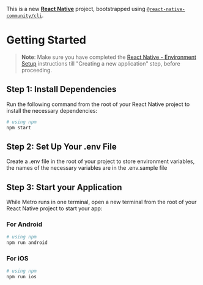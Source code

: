 This is a new [**React Native**](https://reactnative.dev) project, bootstrapped using [`@react-native-community/cli`](https://github.com/react-native-community/cli).

# Getting Started

>**Note**: Make sure you have completed the [React Native - Environment Setup](https://reactnative.dev/docs/environment-setup) instructions till "Creating a new application" step, before proceeding.

## Step 1: Install Dependencies

Run the following command from the root of your React Native project to install the necessary dependencies:

```bash
# using npm
npm start
```

## Step 2: Set Up Your .env File

Create a .env file in the root of your project to store environment variables, the names of the necessary variables are in the .env.sample file

## Step 3: Start your Application

While Metro runs in one terminal, open a new terminal from the root of your React Native project to start your app:

### For Android

```bash
# using npm
npm run android
```

### For iOS

```bash
# using npm
npm run ios
```


